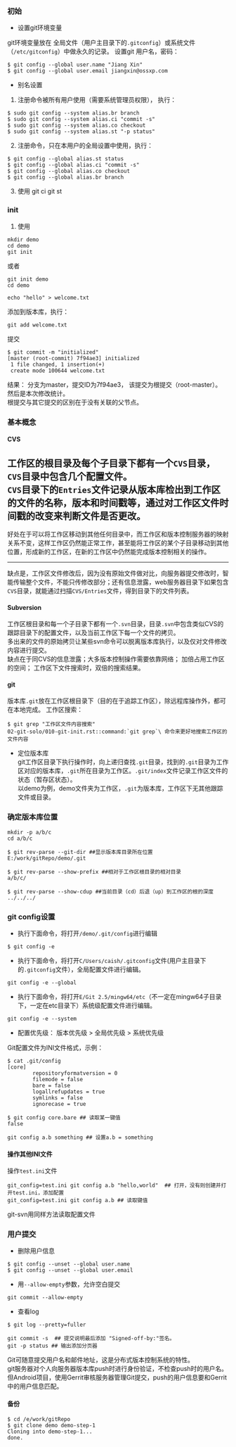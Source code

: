 ### 初始
* 设置git环境变量

git环境变量放在 全局文件（用户主目录下的`.gitconfig`）或系统文件（`/etc/gitconfig`）中做永久的记录。
设置git 用户名，密码：
```
$ git config --global user.name "Jiang Xin" 
$ git config --global user.email jiangxin@ossxp.com
```
*  别名设置

1. 注册命令被所有用户使用（需要系统管理员权限）， 执行：
```
$ sudo git config --system alias.br branch
$ sudo git config --system alias.ci "commit -s"
$ sudo git config --system alias.co checkout
$ sudo git config --system alias.st "-p status"
```
2. 注册命令，只在本用户的全局设置中使用，执行：
```
$ git config --global alias.st status
$ git config --global alias.ci "commit -s"
$ git config --global alias.co checkout
$ git config --global alias.br branch
```
3. 使用
git ci
git st
### init
1. 使用
```
mkdir demo
cd demo
git init
```
或者
```
git init demo
cd demo
```
`echo "hello" > welcome.txt`

添加到版本库，执行：
```
git add welcome.txt
```
提交
```
$ git commit -m "initialized"
[master (root-commit) 7f94ae3] initialized
 1 file changed, 1 insertion(+)
 create mode 100644 welcome.txt
```
结果： 分支为master，提交ID为7f94ae3， 该提交为根提交（root-master）。       
然后是本次修改统计。      
根提交与其它提交的区别在于没有关联的父节点。   
### 基本概念      
       
#### CVS
工作区的根目录及每个子目录下都有一个`CVS`目录，`CVS`目录中包含几个配置文件。       
`CVS`目录下的`Entries`文件记录从版本库检出到工作区的文件的名称，版本和时间戳等，通过对工作区文件时间戳的改变来判断文件是否更改。     
---

好处在于可以将工作区移动到其他任何目录中，而工作区和版本控制服务器的映射关系不变，这样工作区仍然能正常工作，甚至能将工作区的某个子目录移动到其他位置，形成新的工作区，在新的工作区中仍然能完成版本控制相关的操作。  
     
---
缺点是，工作区文件修改后，因为没有原始文件做对比，向服务器提交修改时，智能传输整个文件，不能只传修改部分；还有信息泄露，web服务器目录下如果包含`CVS`目录，就能通过扫描`CVS/Entries`文件，得到目录下的文件列表。      

#### Subversion 
工作区根目录和每一个子目录下都有一个`.svn`目录，目录`.svn`中包含类似CVS的跟踪目录下的配置文件，以及当前工作区下每一个文件的拷贝。        
多出来的文件的原始拷贝让某些svn命令可以脱离版本库执行，以及仅对文件修改内容进行提交。        
缺点在于同CVS的信息泄露；大多版本控制操作需要依靠网络； 加倍占用工作区的空间； 工作区下文件搜索时，双倍的搜索结果。       
#### git
版本库`.git`放在工作区根目录下（目的在于追踪工作区），除远程库操作外，都可在本地完成。
工作区搜索：
```
$ git grep "工作区文件内容搜索"
02-git-solo/010-git-init.rst::command:`git grep`\ 命令来更好地搜索工作区的文件内容
```
* 定位版本库     
git工作区目录下执行操作时，向上递归查找`.git`目录，找到的`.git`目录为工作区对应的版本库，`.git`所在目录为工作区。`.git/index`文件记录工作区文件的状态（暂存区状态）。     
以demo为例，demo文件夹为工作区，`.git`为版本库，工作区下无其他跟踪文件或目录。  

### 确定版本库位置       
```
mkdir -p a/b/c
cd a/b/c
```

```
$ git rev-parse --git-dir ##显示版本库目录所在位置
E:/work/gitRepo/demo/.git

$ git rev-parse --show-prefix ##相对于工作区根目录的相对目录
a/b/c/

$ git rev-parse --show-cdup ##当前目录（cd）后退（up）到工作区的根的深度
../../../
```
### git config设置
* 执行下面命令，将打开`/demo/.git/config`进行编辑
```
$ git config -e
```
* 执行下面命令，将打开`C/Users/caish/.gitconfig`文件(用户主目录下的`.gitconfig`文件），全局配置文件进行编辑。
```
git config -e --global
```
* 执行下面命令，将打开`E/Git 2.5/mingw64/etc`（不一定在mingw64子目录下，一定在etc目录下）系统级配置文件进行编辑。        
```
git config -e --system
```
* 配置优先级： 版本优先级 > 全局优先级 > 系统优先级         

Git配置文件为INI文件格式，示例：
```
$ cat .git/config
[core]
        repositoryformatversion = 0
        filemode = false
        bare = false
        logallrefupdates = true
        symlinks = false
        ignorecase = true

$ git config core.bare ## 读取某一键值
false

git config a.b something ## 设置a.b = something
```
#### 操作其他INI文件
操作`test.ini`文件
```
git_config=test.ini git config a.b "hello,world"  ## 打开，没有则创建并打开test.ini，添加配置
git_config=test.ini git config a.b ## 读取键值
```
git-svn用同样方法读取配置文件

### 用户提交
* 删除用户信息        
```
$ git config --unset --global user.name
$ git config --unset --global user.email
```
* 用`--allow-empty`参数，允许空白提交     
```
git commit --allow-empty 
```
* 查看log     
```
$ git log --pretty=fuller
```

```
git commit -s  ## 提交说明最后添加 "Signed-off-by:"签名。
git -p status ## 输出添加分页器
```
Git可随意提交用户名和邮件地址，这是分布式版本控制系统的特性。        
git服务器对个人向服务器版本库push时进行身份验证，不检查push时的用户名。       
但Android项目，使用Gerrit审核服务器管理Git提交，push的用户信息要和Gerrit中的用户信息匹配。
#### 备份
```
$ cd /e/work/gitRepo
$ git clone demo demo-step-1
Cloning into demo-step-1...
done.
```